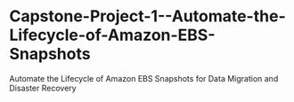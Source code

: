 # Capstone-Project-1--Automate-the-Lifecycle-of-Amazon-EBS-Snapshots
Automate the Lifecycle of Amazon EBS Snapshots for Data Migration and Disaster Recovery
